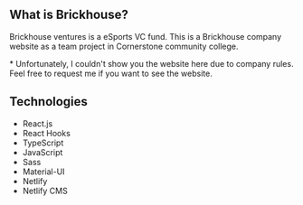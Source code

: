 ## What is Brickhouse?

Brickhouse ventures is a eSports VC fund. This is a Brickhouse company website as a team project in Cornerstone community college.

\* Unfortunately, I couldn't show you the website here due to company rules. Feel free to request me if you want to see the website.

## Technologies

- React.js
- React Hooks
- TypeScript
- JavaScript
- Sass
- Material-UI
- Netlify
- Netlify CMS
